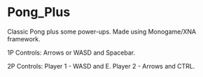 # Pong_Plus
Classic Pong plus some power-ups. Made using Monogame/XNA framework.

1P Controls: Arrows or WASD and Spacebar.

2P Controls: Player 1 - WASD and E.
             Player 2 - Arrows and CTRL.
